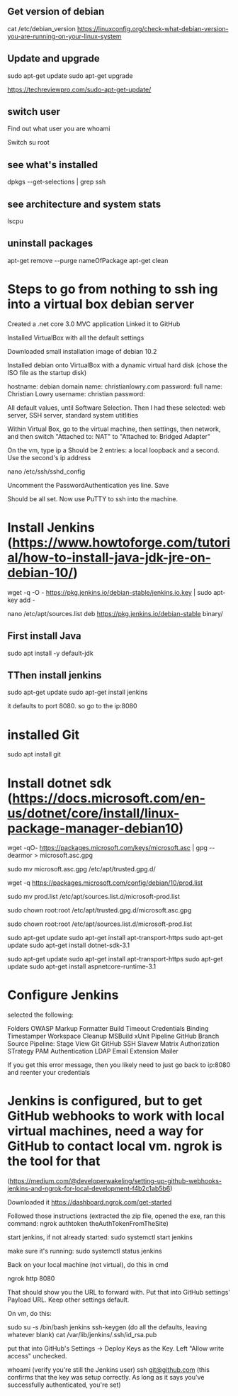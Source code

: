 ## Get version of debian
cat /etc/debian_version
https://linuxconfig.org/check-what-debian-version-you-are-running-on-your-linux-system

## Update and upgrade

sudo apt-get update
sudo apt-get upgrade

https://techreviewpro.com/sudo-apt-get-update/


## switch user

Find out what user you are
whoami 

Switch
su root

## see what's installed

dpkgs --get-selections | grep ssh

## see architecture and system stats
lscpu

## uninstall packages

apt-get remove --purge nameOfPackage
apt-get clean

# Steps to go from nothing to ssh ing into a virtual box debian server
Created a .net core 3.0 MVC application
Linked it to GitHub

Installed VirtualBox with all the default settings

Downloaded small installation image of debian 10.2

Installed debian onto VirtualBox with a dynamic virtual hard disk (chose the ISO file as the startup disk)

hostname: debian
domain name: christianlowry.com
password:
full name: Christian Lowry
username: christian
password:

All default values, until Software Selection. Then I had these selected: web server, SSH server, standard system utitlities

Within Virtual Box, go to the virtual machine, then settings, then network, and then switch "Attached to: NAT" to "Attached to: Bridged Adapter"

On the vm, type ip a
Should be 2 entries: a local loopback and a second. Use the second's ip address

nano /etc/ssh/sshd_config

Uncomment the PasswordAuthentication yes line. Save

Should be all set. Now use PuTTY to ssh into the machine.


# Install Jenkins (https://www.howtoforge.com/tutorial/how-to-install-java-jdk-jre-on-debian-10/)

wget -q -O - https://pkg.jenkins.io/debian-stable/jenkins.io.key | sudo apt-key add -

nano /etc/apt/sources.list
deb https://pkg.jenkins.io/debian-stable binary/


## First install Java

sudo apt install -y default-jdk

## TThen install jenkins

sudo apt-get update
sudo apt-get install jenkins

it defaults to port 8080. so go to the ip:8080


# installed Git

sudo apt install git

# Install dotnet sdk (https://docs.microsoft.com/en-us/dotnet/core/install/linux-package-manager-debian10)

wget -qO- https://packages.microsoft.com/keys/microsoft.asc | gpg --dearmor > microsoft.asc.gpg

sudo mv microsoft.asc.gpg /etc/apt/trusted.gpg.d/

wget -q https://packages.microsoft.com/config/debian/10/prod.list

sudo mv prod.list /etc/apt/sources.list.d/microsoft-prod.list

sudo chown root:root /etc/apt/trusted.gpg.d/microsoft.asc.gpg

sudo chown root:root /etc/apt/sources.list.d/microsoft-prod.list


sudo apt-get update
sudo apt-get install apt-transport-https
sudo apt-get update
sudo apt-get install dotnet-sdk-3.1

sudo apt-get update
sudo apt-get install apt-transport-https
sudo apt-get update
sudo apt-get install aspnetcore-runtime-3.1

<!-- As I read the instructions, it seems like the above are necessary, and the aspnetcore runtime includes the dotnet runtime. So we'll see. I removed the below -->
<!-- sudo apt-get update
sudo apt-get install apt-transport-https
sudo apt-get update
sudo apt-get install dotnet-runtime-3.1 -->


# Configure Jenkins

selected the following:

Folders
OWASP Markup Formatter
Build Timeout
Credentials Binding
Timestamper
Workspace Cleanup
MSBuild
xUnit
Pipeline
GitHub Branch Source
Pipeline: Stage View
Git
GitHub
SSH Slavew
Matrix Authorization STrategy
PAM Authentication
LDAP
Email Extension
Mailer


If you get this error message, then you likely need to just go back to ip:8080 and reenter your credentials

# Jenkins is configured, but to get GitHub webhooks to work with local virtual machines, need a way for GitHub to contact local vm. ngrok is the tool for that
(https://medium.com/@developerwakeling/setting-up-github-webhooks-jenkins-and-ngrok-for-local-development-f4b2c1ab5b6)

Downloaded it https://dashboard.ngrok.com/get-started

Followed those instructions (extracted the zip file, opened the exe, ran this command: ngrok authtoken theAuthTokenFromTheSite)

start jenkins, if not already started:
sudo systemctl start jenkins

make sure it's running:
sudo systemctl status jenkins


Back on your local machine (not virtual), do this in cmd

ngrok http 8080

That should show you the URL to forward with. Put that into GitHub settings' Payload URL. Keep other settings default.

On vm, do this:

sudo su -s /bin/bash jenkins
ssh-keygen (do all the defaults, leaving whatever blank)
cat /var/lib/jenkins/.ssh/id_rsa.pub

put that into GitHub's Settings -> Deploy Keys as the Key. Left "Allow write access" unchecked.

whoami (verify you're still the Jenkins user)
ssh git@github.com (this confirms that the key was setup correctly. As long as it says you've successfully authenticated, you're set)

